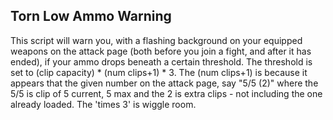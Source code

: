 ## Torn Low Ammo Warning

This script will warn you, with a flashing background on your equipped weapons on the attack page (both before you join a fight, and after it has ended), 
if your ammo drops beneath a certain threshold. The threshold is set to (clip capacity) * (num clips+1) * 3. The (num clips+1) is because it appears that 
the given number on the attack page, say "5/5 (2)" where the 5/5 is clip of 5 current, 5 max and the 2 is extra clips - not including the one already loaded.
The 'times 3' is wiggle room.
